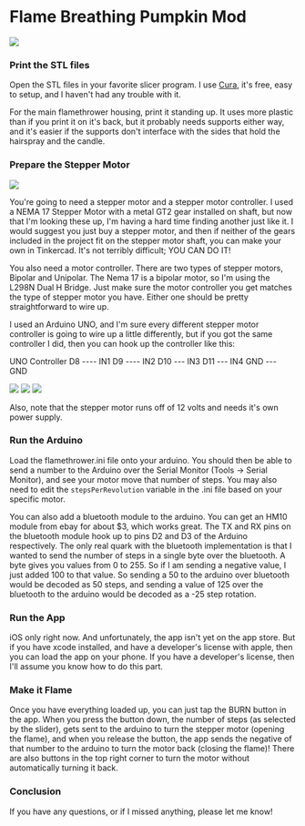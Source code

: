 # Flame Breathing Pumpkin Mod

![](https://imgur.com/EnnLEEy.jpg)

### Print the STL files

Open the STL files in your favorite slicer program. I use [Cura]("https://ultimaker.com/software/ultimaker-cura"), it's free, easy to setup, and I haven't had any trouble with it. 

For the main flamethrower housing, print it standing up.  It uses more plastic than if you print it on it's back, but it probably needs supports either way, and it's easier if the supports don't interface with the sides that hold the hairspray and the candle.

### Prepare the Stepper Motor

![](https://imgur.com/3Iwt8bm.png) 

You're going to need a stepper motor and a stepper motor controller. I used a NEMA 17 Stepper Motor with a metal GT2 gear installed on shaft, but now that I'm looking these up, I'm having a hard time finding another just like it. I would suggest you just buy a stepper motor, and then if neither of the gears included in the project fit on the stepper motor shaft, you can make your own in Tinkercad. It's not terribly difficult; YOU CAN DO IT! 

You also need a motor controller. There are two types of stepper motors, Bipolar and Unipolar. The Nema 17 is a bipolar motor, so I'm using the L298N Dual H Bridge. Just make sure the motor controller you get matches the type of stepper motor you have. Either one should be pretty straightforward to wire up.

I used an Arduino UNO, and I'm sure every different stepper motor controller is going to wire up a little differently, but if you got the same controller I did, then you can hook up the controller like this:

UNO     Controller
D8 ---- IN1
D9 ---- IN2
D10 --- IN3
D11 --- IN4
GND --- GND

![](https://imgur.com/YZGbBMs.jpg)
![](https://imgur.com/Fl40oif.jpg)
![](https://imgur.com/1XUphLm.jpg)

Also, note that the stepper motor runs off of 12 volts and needs it's own power supply.

### Run the Arduino

Load the flamethrower.ini file onto your arduino. You should then be able to send a number to the Arduino over the Serial Monitor (Tools -> Serial Monitor), and see your motor move that number of steps. You may also need to edit the `stepsPerRevolution` variable in the .ini file based on your specific motor.

You can also add a bluetooth module to the arduino. You can get an HM10 module from ebay for about $3, which works great. The TX and RX pins on the bluetooth module hook up to pins D2 and D3 of the Arduino respectively. The only real quark with the bluetooth implementation is that I wanted to send the number of steps in a single byte over the bluetooth. A byte gives you values from 0 to 255. So if I am sending a negative value, I just added 100 to that value. So sending a 50 to the arduino over bluetooth would be decoded as 50 steps, and sending a value of 125 over the bluetooth to the arduino would be decoded as a -25 step rotation.

### Run the App

iOS only right now. And unfortunately, the app isn't yet on the app store. But if you have xcode installed, and have a developer's license with apple, then you can load the app on your phone. If you have a developer's license, then I'll assume you know how to do this part.


### Make it Flame

Once you have everything loaded up, you can just tap the BURN button in the app. When you press the button down, the number of steps (as selected by the slider), gets sent to the arduino to turn the stepper motor (opening the flame), and when you release the button, the app sends the negative of that number to the arduino to turn the motor back (closing the flame)! There are also buttons in the top right corner to turn the motor without automatically turning it back.

### Conclusion

If you have any questions, or if I missed anything, please let me know!